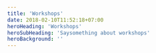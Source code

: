 ```yaml
---
title: 'Workshops'
date: 2018-02-10T11:52:18+07:00
heroHeading: 'Workshops'
heroSubHeading: 'Saysomething about workshops'
heroBackground: ''
---
```

